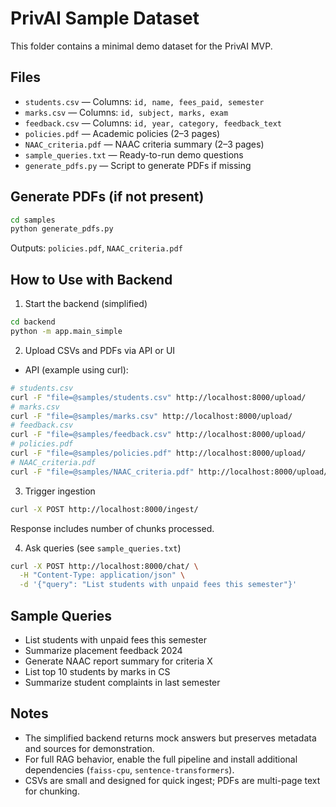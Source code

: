 # PrivAI Sample Dataset

This folder contains a minimal demo dataset for the PrivAI MVP.

## Files
- `students.csv` — Columns: `id, name, fees_paid, semester`
- `marks.csv` — Columns: `id, subject, marks, exam`
- `feedback.csv` — Columns: `id, year, category, feedback_text`
- `policies.pdf` — Academic policies (2–3 pages)
- `NAAC_criteria.pdf` — NAAC criteria summary (2–3 pages)
- `sample_queries.txt` — Ready-to-run demo questions
- `generate_pdfs.py` — Script to generate PDFs if missing

## Generate PDFs (if not present)
```bash
cd samples
python generate_pdfs.py
```
Outputs: `policies.pdf`, `NAAC_criteria.pdf`

## How to Use with Backend
1) Start the backend (simplified)
```bash
cd backend
python -m app.main_simple
```

2) Upload CSVs and PDFs via API or UI
- API (example using curl):
```bash
# students.csv
curl -F "file=@samples/students.csv" http://localhost:8000/upload/
# marks.csv
curl -F "file=@samples/marks.csv" http://localhost:8000/upload/
# feedback.csv
curl -F "file=@samples/feedback.csv" http://localhost:8000/upload/
# policies.pdf
curl -F "file=@samples/policies.pdf" http://localhost:8000/upload/
# NAAC_criteria.pdf
curl -F "file=@samples/NAAC_criteria.pdf" http://localhost:8000/upload/
```

3) Trigger ingestion
```bash
curl -X POST http://localhost:8000/ingest/
```
Response includes number of chunks processed.

4) Ask queries (see `sample_queries.txt`)
```bash
curl -X POST http://localhost:8000/chat/ \
  -H "Content-Type: application/json" \
  -d '{"query": "List students with unpaid fees this semester"}'
```

## Sample Queries
- List students with unpaid fees this semester
- Summarize placement feedback 2024
- Generate NAAC report summary for criteria X
- List top 10 students by marks in CS
- Summarize student complaints in last semester

## Notes
- The simplified backend returns mock answers but preserves metadata and sources for demonstration.
- For full RAG behavior, enable the full pipeline and install additional dependencies (`faiss-cpu`, `sentence-transformers`).
- CSVs are small and designed for quick ingest; PDFs are multi-page text for chunking.
